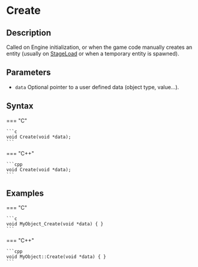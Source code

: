 # Create

## Description
Called on Engine initialization, or when the game code manually creates an entity (usually on [StageLoad](StageLoad.md) or when a temporary entity is spawned).

## Parameters

- `data`
Optional pointer to a user defined data (object type, value...).

## Syntax
=== "C"

	```c
	void Create(void *data);
	```

=== "C++"

	```cpp
	void Create(void *data);
	```

## Examples
=== "C"

	```c
	void MyObject_Create(void *data) { }
	```

=== "C++"

	```cpp
	void MyObject::Create(void *data) { }
	```